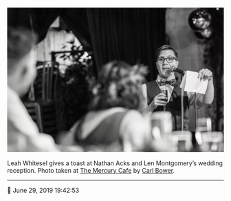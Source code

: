 ![Leah Whitesel toasts Nathan Acks and Len Montgomery](assets/6ba688dc3f6b15bb1e8887e95c374b53.webp)

Leah Whitesel gives a toast at Nathan Acks and Len Montgomery’s wedding reception. Photo taken at [The Mercury Cafe](http://mercurycafe.com/) by [Carl Bower](http://carlbowerphotos.com/).

- - - -

📅 June 29, 2019 19:42:53
